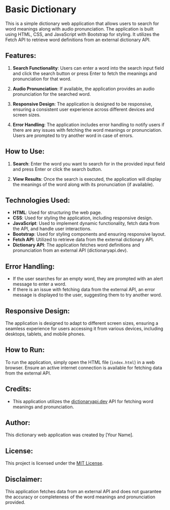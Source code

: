 # Basic Dictionary

This is a simple dictionary web application that allows users to search for word meanings along with audio pronunciation. The application is built using HTML, CSS, and JavaScript with Bootstrap for styling. It utilizes the Fetch API to retrieve word definitions from an external dictionary API.

## Features:

1. **Search Functionality**: Users can enter a word into the search input field and click the search button or press Enter to fetch the meanings and pronunciation for that word.

2. **Audio Pronunciation**: If available, the application provides an audio pronunciation for the searched word.

3. **Responsive Design**: The application is designed to be responsive, ensuring a consistent user experience across different devices and screen sizes.

4. **Error Handling**: The application includes error handling to notify users if there are any issues with fetching the word meanings or pronunciation. Users are prompted to try another word in case of errors.

## How to Use:

1. **Search**: Enter the word you want to search for in the provided input field and press Enter or click the search button.

2. **View Results**: Once the search is executed, the application will display the meanings of the word along with its pronunciation (if available).

## Technologies Used:

- **HTML**: Used for structuring the web page.
- **CSS**: Used for styling the application, including responsive design.
- **JavaScript**: Used to implement dynamic functionality, fetch data from the API, and handle user interactions.
- **Bootstrap**: Used for styling components and ensuring responsive layout.
- **Fetch API**: Utilized to retrieve data from the external dictionary API.
- **Dictionary API**: The application fetches word definitions and pronunciation from an external API (dictionaryapi.dev).

## Error Handling:

- If the user searches for an empty word, they are prompted with an alert message to enter a word.
- If there is an issue with fetching data from the external API, an error message is displayed to the user, suggesting them to try another word.

## Responsive Design:

The application is designed to adapt to different screen sizes, ensuring a seamless experience for users accessing it from various devices, including desktops, tablets, and mobile phones.

## How to Run:

To run the application, simply open the HTML file (`index.html`) in a web browser. Ensure an active internet connection is available for fetching data from the external API.

## Credits:

- This application utilizes the [dictionaryapi.dev](https://dictionaryapi.dev/) API for fetching word meanings and pronunciation.

## Author:

This dictionary web application was created by [Your Name].

## License:

This project is licensed under the [MIT License](https://opensource.org/licenses/MIT).

## Disclaimer:

This application fetches data from an external API and does not guarantee the accuracy or completeness of the word meanings and pronunciation provided.
